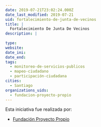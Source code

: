 ```yaml
---
date: 2019-07-21T23:02:24.000Z
date_last_modified: 2019-07-21
uid: fortalecimiento-de-junta-de-vecinos
title: |
  Fortalecimiento De Junta De Vecinos
description: |
  
type: 
website: 
date_ini: 
date_end: 
tags:
  - monitoreo-de-servicios-publicos
  - mapeo-ciudadano
  - participación-ciudadana
cities: 
  - Santiago
organizations_uids:
  - fundacion-proyecto-propio
---
```


Esta iniciativa fue realizada por:

- [Fundación Proyecto Propio](/organizaciones/fundacion-proyecto-propio)
